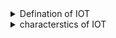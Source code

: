 <details>
    <summary>Defination of IOT</summary>
    <pre>
    a network of connected devices with 
           1) unique identifiers in the form of an IP address which 
           2) have embedded technologies or are equipped with technologies that enable them to sense, 
             gather data and communicate about the environment in which they reside and/or themselves
    </pre>
    <img src="https://image.slidesharecdn.com/amberiot-191112083754/95/iot-and-characteristics-of-iot-3-638.jpg?cb=1573547996" />
</details>

<details>
    <summary>characterstics of IOT</summary>
    <img src='https://image.slidesharecdn.com/amberiot-191112083754/95/iot-and-characteristics-of-iot-7-638.jpg?cb=1573547996'>
</details>
